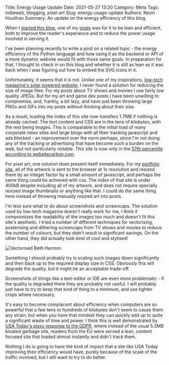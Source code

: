 Title: Energy Usage Update
Date: 2021-05-27 13:20
Category: Meta
Tags: indieweb, blogging, pixel-art
Slug: energy-usage-update
Authors: Kevin Houlihan
Summary: An update on the energy efficiency of this blog.

When I [started this blog]({filename}/remember-blogs.md), one of my [goals]({filename}/embedding-svgs.md) was for it to be lean and efficient, both to improve the reader's experience and to reduce the power usage involved in serving it.

I've been planning recently to write a post on a related topic - the energy efficiency of the Python language and how using it as the backend or API of a more dynamic website would fit with those same goals. In preparation for that, I thought to check in on this blog and whether it is still as lean as it was back when I was figuring out how to embed the SVG icons in it.

Unfortunately, it seems that it is not. Unlike one of my inspirations, [low-tech magazine's solar powered website](https://solar.lowtechmagazine.com/2018/09/how-to-build-a-lowtech-website.html), I never found a solution for reducing the size of image files. For my posts about TV shows and movies I use fairly low quality JPEGs. But for my art and game dev posts I have been unwilling to compromise, and, frankly, a bit lazy, and have just been throwing large PNGs and GIFs into my posts without thinking about their size.

As a result, loading the index of this site now transfers 1.7MB if nothing is already cached. The text content and CSS are in the tens of kilobytes, with the rest being images. This is comparable to the initial load of many corporate news sites and large blogs with all their tracking javascript and ads blocked - an improvement over the norm perhaps, since I'm not doing any of the tracking or advertising that have become such a burden on the web, but not particularly notable. This site is now only in the [57th percentile according to websitecarbon.com](https://www.websitecarbon.com/website/blog-hyperlinkyourheart-com/).

For pixel art, one solution does present itself immediately. For my [portfolio site](https://portfolio.hyperlinkyourheart.com), all of the artwork is sent to the browser at 1x resolution and resized there by an integer factor by a small amount of javascript, and perhaps the same thing could be achieved with css. The index of that site is under 400kB despite including all of my artwork, and does not require specially resized image thumbnails or anything like that. I could do the same thing here instead of throwing manually resized art into posts.

I'm less sure what to do about screenshots and screencaps. The solution used by low-tech magazine doesn't really work for me, I think it compromises the readability of the images too much and doesn't fit this site's aesthetic. I tried a number of different techniques for vectorising, posterising and dithering screencaps from TV shows and movies to reduce the number of colours, but they didn't result in significant savings. On the other hand, they did actually look kind of cool and stylised!

![Vectorised Beth Harmon]({static}/images/energy-usage-update/parkchesscrowd_vector.jpg "Vectorised Beth Harmon")

Something I should probably try is scaling such images down significantly and then back up to the required display size in CSS. Obviously this will degrade the quality, but it might be an acceptable trade-off.

Screenshots of things like a text-editor or IDE are even more problematic - if the quality is degraded there they are probably not useful. I will probably just have to try to keep that kind of thing to a minimum, and use tighter crops where necessary.

It's easy to become complacent about efficiency when computers are so powerful that a few tens or hundreds of kilobytes don't seem to cause them any strain, but when you have that mindset they can quickly add up to quite a significant waste of time and power. I think this is well demonstrated by [USA Today's pissy response to the GDPR](https://daringfireball.net/linked/2018/05/27/usa-today-gdpr), where instead of the usual 5.2MB bloated garbage site, readers from the EU were served a lean, content focused site that loaded almost instantly and didn't track them.

Nothing I do is going to have the kind of impact that a site like USA Today improving their efficiency would have, purely because of the scale of the traffic involved, but I still want to try to do better.
